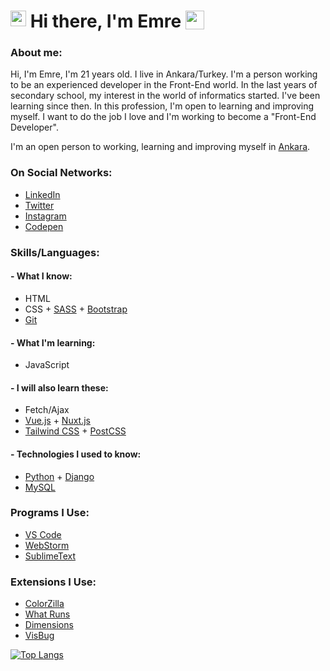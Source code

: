 # <img align="top" width="25px" src="https://raw.githubusercontent.com/emr3rden/emr3rden/master/userlane.svg"/> Hi there, I'm Emre <img align="top" width="30px" src="https://raw.githubusercontent.com/emr3rden/emr3rden/master/userlane.svg"/>

### About me:

Hi, I'm Emre, I'm 21 years old. I live in Ankara/Turkey. I'm a person working to be an experienced developer in the Front-End world. In the last years of secondary school, my interest in the world of informatics started. I've been learning since then. In this profession, I'm open to learning and improving myself. I want to do the job I love and I'm working to become a "Front-End Developer".

I'm an open person to working, learning and improving myself in [Ankara](https://goo.gl/maps/cadu4sCBbzi4B6F98).

### On Social Networks:
- [LinkedIn](https://www.linkedin.com/in/emr3rden/)
- [Twitter](https://www.twitter.com/emr3rden)
- [Instagram](https://www.instagram.com/emr3rden)
- [Codepen](https://www.codepen.io/emr3rden)

### Skills/Languages:

#### - What I know:

- HTML
- CSS + [SASS](https://sass-lang.com/) + [Bootstrap](https://getbootstrap.com/)
- [Git](https://git-scm.com/)

#### - What I'm learning:

- JavaScript

#### - I will also learn these:

- Fetch/Ajax
- [Vue.js](https://vuejs.org/) + [Nuxt.js](https://nuxtjs.org/)
- [Tailwind CSS](https://tailwindcss.com/) + [PostCSS](https://postcss.org/)

#### - Technologies I used to know:
- [Python](https://www.python.org/) + [Django](https://www.djangoproject.com/)
- [MySQL](https://www.mysql.com/)

### Programs I Use:
- [VS Code](https://code.visualstudio.com/)
- [WebStorm](https://www.jetbrains.com/webstorm/)
- [SublimeText](https://www.sublimetext.com/)

### Extensions I Use:
- [ColorZilla](https://colorzilla.com/)
- [What Runs](https://whatruns.com/)
- [Dimensions](https://felixniklas.com/dimensions/)
- [VisBug](https://visbug.web.app/)

[![Top Langs](https://github-readme-stats.vercel.app/api/top-langs/?username=emr3rden&layout=compact&theme=dark&title_color=#ffffff&text_color=#ffffff)](https://github.com/emr3rden)
